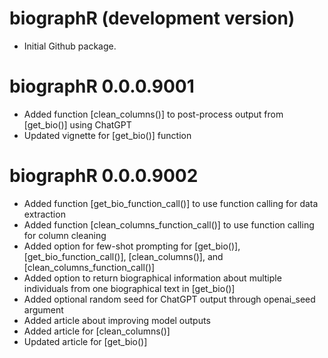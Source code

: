 # biographR (development version)

* Initial Github package.

# biographR 0.0.0.9001

* Added function [clean_columns()] to post-process output from [get_bio()] using ChatGPT
* Updated vignette for [get_bio()] function

# biographR 0.0.0.9002

* Added function [get_bio_function_call()] to use function calling for data extraction
* Added function [clean_columns_function_call()] to use function calling for column cleaning
* Added option for few-shot prompting for [get_bio()], [get_bio_function_call()], [clean_columns()], and [clean_columns_function_call()]
* Added option to return biographical information about multiple individuals from one biographical text in [get_bio()]
* Added optional random seed for ChatGPT output through openai_seed argument
* Added article about improving model outputs
* Added article for [clean_columns()]
* Updated article for [get_bio()]
